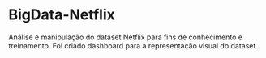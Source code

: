 # BigData-Netflix
Análise e manipulação do dataset Netflix para fins de conhecimento e treinamento. Foi criado dashboard para a representação visual do dataset.
